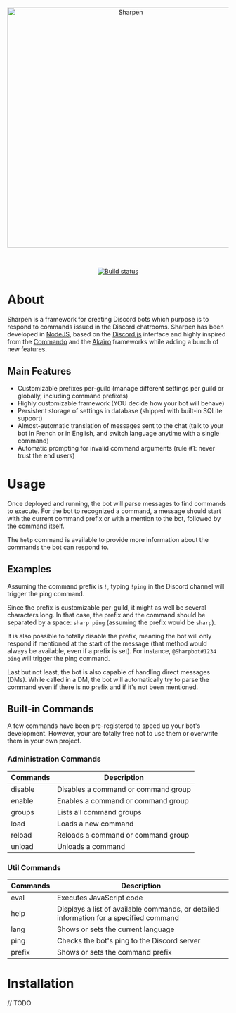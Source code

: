 <div align="center">
	<br />
	<p>
		<a href="https://github.com/brinkflew/sharpen/tree/dev#readme"><img src="" width="546" alt="Sharpen" /></a>
	</p>
	<br />
	<p>
		<!-- <a href="https://discord.gg/WJa8u5g"><img src="https://discordapp.com/api/guilds/399609103137112078/embed.png" alt="Discord server" /></a> -->
		<!-- <a href="https://www.npmjs.com/package/discord.js"><img src="https://img.shields.io/npm/v/discord.js.svg?maxAge=3600" alt="NPM version" /></a> -->
		<!-- <a href="https://www.npmjs.com/package/discord.js"><img src="https://img.shields.io/npm/dt/discord.js.svg?maxAge=3600" alt="NPM downloads" /></a> -->
		<a href="https://travis-ci.org/brinkflew/sharpen"><img src="https://travis-ci.com/brinkflew/sharpen.svg?token=SqT9VpUPQCroPxFPU2Yz&branch=dev" alt="Build status" /></a>
		<!-- <a href="https://david-dm.org/hydrabolt/discord.js"><img src="https://img.shields.io/david/hydrabolt/discord.js.svg?maxAge=3600" alt="Dependencies" /></a> -->
		<!-- <a href="https://www.patreon.com/discordjs"><img src="https://img.shields.io/badge/donate-patreon-F96854.svg" alt="Patreon" /></a> -->
	</p>
	<!-- <p>
		<a href="https://nodei.co/npm/discord.js/"><img src="https://nodei.co/npm/discord.js.png?downloads=true&stars=true" alt="NPM info" /></a>
	</p> -->
</div>

# About
Sharpen is a framework for creating Discord bots which purpose is to respond to
commands issued in the Discord chatrooms. Sharpen has been developed in
[NodeJS](https://nodejs.org/en/), based on the [Discord.js](https://github.com/discordjs/discord.js)
interface and highly inspired from the [Commando](https://github.com/discordjs/Commando)
and the [Akaïro](https://github.com/1Computer1/discord-akairo) frameworks while
adding a bunch of new features.

## Main Features
- Customizable prefixes per-guild
	(manage different settings per guild or globally, including command prefixes)
- Highly customizable framework
	(YOU decide how your bot will behave)
- Persistent storage of settings in database
	(shipped with built-in SQLite support)
- Almost-automatic translation of messages sent to the chat
	(talk to your bot in French or in English, and switch language anytime with a single command)
- Automatic prompting for invalid command arguments
	(rule #1: never trust the end users)

# Usage
Once deployed and running, the bot will parse messages to find commands to execute.
For the bot to recognized a command, a message should start with the current command
prefix or with a mention to the bot, followed by the command itself.

The `help` command is available to provide more information about the commands the
bot can respond to.

## Examples
Assuming the command prefix is `!`, typing `!ping` in the Discord channel will
trigger the ping command.

Since the prefix is customizable per-guild, it might as well be several characters
long. In that case, the prefix and the command should be separated by a space: `sharp ping`
(assuming the prefix would be `sharp`).

It is also possible to totally disable the prefix, meaning the bot will only respond
if mentioned at the start of the message (that method would always be available,
even if a prefix is set). For instance, `@Sharpbot#1234 ping` will trigger the ping
command.

Last but not least, the bot is also capable of handling direct messages (DMs).
While called in a DM, the bot will automatically try to parse the command even if there
is no prefix and if it's not been mentioned.

## Built-in Commands
A few commands have been pre-registered to speed up your bot's development. However,
your are totally free not to use them or overwrite them in your own project.

### Administration Commands

| Commands | Description                         |
| -------- | ----------------------------------- |
| disable  | Disables a command or command group |
| enable   | Enables a command or command group  |
| groups   | Lists all command groups            |
| load     | Loads a new command                 |
| reload   | Reloads a command or command group  |
| unload   | Unloads a command                   |

### Util Commands

| Commands | Description                                                                            |
| -------- | -------------------------------------------------------------------------------------- |
| eval     | Executes JavaScript code                                                               |
| help     | Displays a list of available commands, or detailed information for a specified command |
| lang     | Shows or sets the current language                                                     |
| ping     | Checks the bot's ping to the Discord server                                            |
| prefix   | Shows or sets the command prefix                                                       |

# Installation
// TODO
